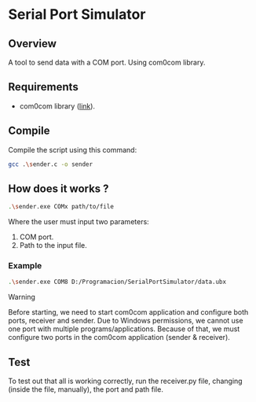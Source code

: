 # Serial Port Simulator

## Overview

A tool to send data with a COM port. Using com0com library.

## Requirements

- com0com library ([link](https://sourceforge.net/projects/com0com/)). 

## Compile

Compile the script using this command:
```bash
gcc .\sender.c -o sender
```

## How does it works ? 

```bash
.\sender.exe COMx path/to/file
```

Where the user must input two parameters:
1. COM port.
2. Path to the input file.

### Example
```bash
.\sender.exe COM8 D:/Programacion/SerialPortSimulator/data.ubx
```

> [!WARNING] 
> Before starting, we need to start com0com application and configure both ports, receiver and sender. Due to Windows permissions, we cannot use one port with multiple programs/applications. Because of that, we must configure two ports in the com0com application (sender & receiver). 

## Test

To test out that all is working correctly, run the receiver.py file, changing (inside the file, manually), the port and path file. 